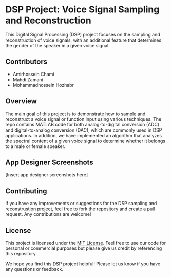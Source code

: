 
# DSP Project: Voice Signal Sampling and Reconstruction

This Digital Signal Processing (DSP) project focuses on the sampling and reconstruction of voice signals, with an additional feature that determines the gender of the speaker in a given voice signal.

## Contributors
- Amirhossein Chami 
- Mahdi Zamani 
- Mohammadhossein Hozhabr 

## Overview
The main goal of this project is to demonstrate how to sample and reconstruct a voice signal or function input using various techniques. The repo contains MATLAB code for both analog-to-digital conversion (ADC) and digital-to-analog conversion (DAC), which are commonly used in DSP applications. In addition, we have implemented an algorithm that analyzes the spectral content of a given voice signal to determine whether it belongs to a male or female speaker.

## App Designer Screenshots
[Insert app designer screenshots here]

## Contributing

If you have any improvements or suggestions for the DSP sampling and reconstrustion project, feel free to fork the repository and create a pull request. Any contributions are welcome!

## License
This project is licensed under the [MIT License](https://opensource.org/licenses/MIT). Feel free to use our code for personal or commercial purposes but please give us credit by referencing this repository.

We hope you find this DSP project helpful! Please let us know if you have any questions or feedback.
 

